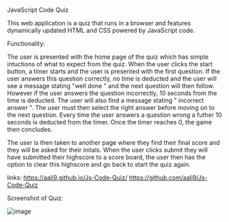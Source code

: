 JavaScript Code Quiz

This web application is a quiz that runs in a browser and features dynamically updated HTML and CSS powered by JavaScript code.

Functionality:

The user is presented with the home page of the quiz which has simple intuctions of what to expect from the quiz. When the user clicks the start button, a timer starts and the user is presented with the first question. If the user answers this question correctly, no time is deducted and the user will see a message stating "well done " and the next question will then follow. However if the user answers the question incorrectly, 10 seconds from the time is deducted. The user will also find a message stating " incorrect answer ". The user must then select the right answer before moving on to the next question. Every time the user answers a question wrong a futher 10 seconds is deducted from the timer. Once the timer reaches 0, the game then concludes.

The user is then taken to another page where they find their final score and they will be asked for their initals. When the user clicks submit they will have submitted their highscore to a score board, the user then has the option to clear this highscore and go back to start the quiz again.

links: 
https://aali9.github.io/Js-Code-Quiz/
https://github.com/aali9/Js-Code-Quiz

Screenshot of Quiz:

![image](https://user-images.githubusercontent.com/74592306/166560200-d164f576-cb2d-4c53-ad2e-bdaaf6a4ed07.png)
